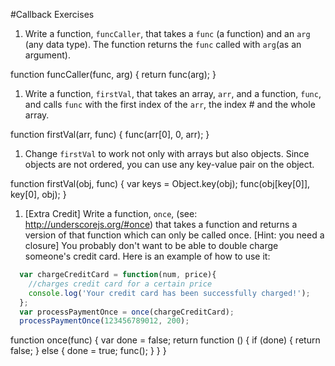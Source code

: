 #Callback Exercises

1. Write a function, `funcCaller`, that takes a `func` (a function) and an `arg` (any data type). The function returns the `func` called with `arg`(as an argument).

function funcCaller(func, arg) {
	return func(arg);
}

1. Write a function, `firstVal`, that takes an array, `arr`, and a function, `func`, and calls `func` with the first index of the `arr`, the index # and the whole array.

function firstVal(arr, func) {
	func(arr[0], 0, arr);
}


1. Change `firstVal` to work not only with arrays but also objects. Since objects are not ordered, you can use any key-value pair on the object.

function firstVal(obj, func) {
	var keys = Object.key(obj);
	func(obj[key[0]], key[0], obj);
}

1. [Extra Credit] Write a function, `once`, (see: http://underscorejs.org/#once) that takes a function and returns a version of that function which can only be called once. [Hint: you need a closure]
  You probably don't want to be able to double charge someone's credit card. Here is an example of how to use it:
  ```javascript
    var chargeCreditCard = function(num, price){
      //charges credit card for a certain price
      console.log('Your credit card has been successfully charged!');
    };
    var processPaymentOnce = once(chargeCreditCard);
    processPaymentOnce(123456789012, 200);
  ```
function once(func) {
	var done = false;
	return function () {
		if (done) {
			return false;
		} else {
			done = true;
			func();
		}
	}
}